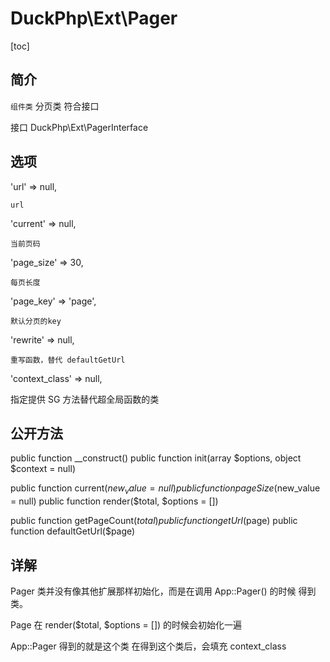 # DuckPhp\Ext\Pager
[toc]
## 简介
`组件类` 分页类 符合接口   

接口 DuckPhp\Ext\PagerInterface
## 选项
'url' => null,

    url
'current' => null,

    当前页码
'page_size' => 30,

    每页长度
'page_key' => 'page',

    默认分页的key
'rewrite' => null,

    重写函数，替代 defaultGetUrl
'context_class' => null,

指定提供 SG 方法替代超全局函数的类

## 公开方法


public function __construct()
public function init(array $options, object $context = null)

public function current($new_value= null)
public function pageSize($new_value = null)
public function render($total, $options = [])


public function getPageCount($total)
public function getUrl($page)
public function defaultGetUrl($page)


## 详解


Pager 类并没有像其他扩展那样初始化，而是在调用 App::Pager() 的时候 得到类。

Page 在 render($total, $options = []) 的时候会初始化一遍

App::Pager 得到的就是这个类 在得到这个类后，会填充 context_class
